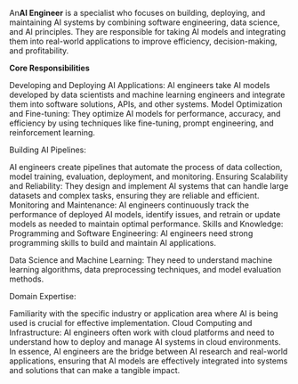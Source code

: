 An**AI Engineer** is a specialist who focuses on building, deploying, and maintaining AI systems by combining software engineering, data science, and AI principles. They are responsible for taking AI models and integrating them into real-world applications to improve efficiency, decision-making, and profitability. 

**Core Responsibilities**

Developing and Deploying AI Applications:
AI engineers take AI models developed by data scientists and machine learning engineers and integrate them into software solutions, APIs, and other systems. 
Model Optimization and Fine-tuning:
They optimize AI models for performance, accuracy, and efficiency by using techniques like fine-tuning, prompt engineering, and reinforcement learning. 

Building AI Pipelines:

AI engineers create pipelines that automate the process of data collection, model training, evaluation, deployment, and monitoring. 
Ensuring Scalability and Reliability:
They design and implement AI systems that can handle large datasets and complex tasks, ensuring they are reliable and efficient. 
Monitoring and Maintenance:
AI engineers continuously track the performance of deployed AI models, identify issues, and retrain or update models as needed to maintain optimal performance. 
Skills and Knowledge: 
Programming and Software Engineering:
AI engineers need strong programming skills to build and maintain AI applications. 


Data Science and Machine Learning:
They need to understand machine learning algorithms, data preprocessing techniques, and model evaluation methods. 

Domain Expertise:

Familiarity with the specific industry or application area where AI is being used is crucial for effective implementation. 
Cloud Computing and Infrastructure:
AI engineers often work with cloud platforms and need to understand how to deploy and manage AI systems in cloud environments. 
In essence, AI engineers are the bridge between AI research and real-world applications, ensuring that AI models are effectively integrated into systems and solutions that can make a tangible impact. 
